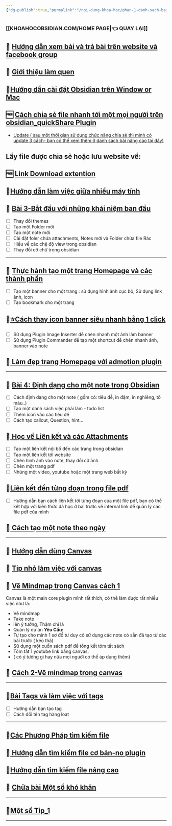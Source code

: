 ```yaml
---
{"dg-publish":true,"permalink":"/noi-dung-khoa-hoc/phan-1-danh-sach-bai-hoc/1-danh-sach-bai-hoc-obsidian-co-ban/","dgPassFrontmatter":true,"noteIcon":"1"}
---
```



### [[KHOAHOCOBSIDIAN.COM/HOME PAGE\|👈 QUAY LẠI]]


## 💎 [Hướng dẫn xem bài và trả bài trên website và facebook group](https://www.facebook.com/groups/219067851029823/posts/250028617933746/)

## 💎 [ Giới thiệu làm quen](https://www.facebook.com/groups/219067851029823/posts/219073131029295/)


## 💎[Hướng dẫn cài đặt Obsidian trên Window or Mac](https://www.facebook.com/groups/219067851029823/posts/220012227602052/)

## 🆓 [Cách chia sẻ file nhanh tới một mọi người trên obsidian_quickShare Plugin](https://www.youtube.com/watch?v=OG3ZutPNDb8&fbclid=IwAR2IDYg-EVx79Cc6QTPT0kgb3NQLztHdf_jVR6k_wXKvA6YmELjnnuLOIwk)

- [Update ( sau một thời gian sử dụng chức năng chia sẻ thì mình có update 3 cách- bạn có thể xem thêm ở danh sách bài nâng cao tại đây)](https://www.facebook.com/groups/219067851029823/posts/262472686689339)

## Lấy file được chia sẻ hoặc lưu website về:
## 🆓 [Link Download extention](https://chrome.google.com/webstore/detail/markdownload-markdown-web/pcmpcfapbekmbjjkdalcgopdkipoggdi?fbclid=IwAR0NBRCwT2aJmHdVebu6AYvDEfLng_Scv3Fj3siKDdJwj9AvtM1IH6eKFn4)

## 💎[Hướng dẫn làm việc giữa nhiều máy tính](https://www.facebook.com/groups/219067851029823/posts/220015034268438/)

## 💎 [Bài 3-Bắt đầu với những khái niệm ban đầu](https://www.facebook.com/groups/219067851029823/posts/221994450737163/)
- [ ] Thay đổi themes
- [ ] Tạo một Folder mới
- [ ] Tạo một note mới
- [ ] Cài đặt foler chứa attachments, Notes mới và Folder chứa file Rác
- [ ] Hiểu về các chệ độ view trong obsidian
- [ ] Thay đổi cỡ chữ trong obsidian
---
 
## 💎 [Thực hành tạo một trang Homepage và các thành phần](https://www.facebook.com/groups/219067851029823/posts/222127097390565/)
- [ ]  Tạo một banner cho một trang : sử dụng hình ảnh cục bộ, Sử dụng link ảnh, icon
- [ ] Tạo bookmark cho một trang

## 💎[⭐Cách thay icon banner siêu nhanh bằng 1 click](https://www.facebook.com/groups/219067851029823/posts/237559419180666/)
- [ ]  Sử dụng Plugin Image Inserter để chèn nhanh một ảnh làm banner
- [ ] Sử dụng Plugin Commander để tạo một shortcut để chèn nhanh ảnh, banner vào note
## 💎[ Làm đẹp trang Homepage với admotion plugin](https://www.facebook.com/groups/219067851029823/posts/231277006475574/)
---
## 💎 [ Bài 4: Định dạng cho một note trong Obsidian](https://www.facebook.com/groups/219067851029823/search/?q=b%C3%A0i%205)
- [ ] Cách định dạng cho một note ( gồm có: tiêu đề, in đậm, in nghiêng, tô màu..)
- [ ]  Tạo một danh sách việc phải làm - todo list
- [ ] Thêm icon vào các tiêu đề
- [ ] Cách tạo callout, Question, hint...
## 💎[ Học về Liên kết và các Attachments](https://www.facebook.com/groups/219067851029823/posts/223963793873562)
- [ ]  Tạo một liên kết nội bố đến các trang trong obsidian
- [ ] Tạo một liên kết tới website
- [ ] Chèn hình ảnh vào note, thay đổi cỡ ảnh
- [ ] Chèn một trang pdf
- [ ] Nhúng một video, youtube hoặc một trang web bất kỳ

## 💎[Liên kết đến từng đoạn trong file pdf ](https://www.facebook.com/groups/219067851029823/posts/251078861162055/)

- [ ]  Hướng dẫn bạn cách liên kết tới từng đoạn của một file pdf, bạn có thể kết hợp với kiến thức đã học ở bài trước về internal link để quản lý các file pdf của mình
## 💎[ Cách tạo một note theo ngày](https://www.facebook.com/groups/219067851029823/posts/224577793812162/)
---

## 💎 [Hướng dẫn dùng Canvas](https://www.facebook.com/groups/219067851029823/posts/227692430167365/)

## 💎 [Tip nhỏ làm việc với canvas](https://www.facebook.com/groups/219067851029823/posts/247748014828473/)

## 💎 [Vẽ Mindmap trong Canvas cách 1](https://www.facebook.com/groups/219067851029823/posts/235964019340206/)
Canvas là một main core plugin mình rất thích, có thể làm được rất nhiều việc như là:
- Vẽ mindmap
- Take note
- lên ý tưởng, Thậm chí là
- Quản lý dự án
**Yêu Cầu:**
- Tự tạo cho mình 1 sơ đồ tư duy có sử dụng các note có sẵn đã tạo từ các bài trước ( kéo thả)
- Sử dụng một cuốn sách pdf để tổng kết tóm tắt sách
- Tóm tắt 1 youtube link bằng canvas.
- ( có ý tưởng gì hay nữa mọi người có thể áp dụng thêm)
## 💎 [Cách 2-Vẽ mindmap trong canvas](https://www.facebook.com/groups/219067851029823/posts/247747488161859/)
---

## 💎[Bài Tags và làm việc với tags](https://www.facebook.com/groups/219067851029823/posts/227941730142435/)
- [ ]  Hướng dẫn bạn tạo tag
- [ ] Cách đổi tên tag hàng loạt 

---

## 💎[Các Phương Pháp tìm kiếm file](https://www.facebook.com/groups/219067851029823/posts/232932222976719/)

## 💎[ Hướng dẫn tìm kiếm file cơ bản-no plugin](https://www.facebook.com/groups/219067851029823/posts/227826946820580)

## 💎[Hướng dẫn tìm kiếm file nâng cao](https://www.facebook.com/groups/219067851029823/posts/227804093489532/)

## 💎 [Chữa bài  Một số khó khăn](https://www.facebook.com/groups/219067851029823/posts/231620186441256/)
---
## 💎[Một số Tip_1](https://www.facebook.com/groups/219067851029823/posts/239179162352025/)
---
